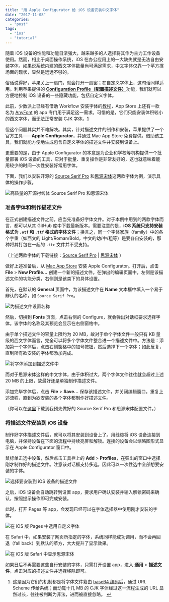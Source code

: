 ```yaml
---
title: "用 Apple Configurator 给 iOS 设备安装中文字体"
date: "2017-11-08"
categories: 
  - "post"
tags: 
  - "ios"
  - "tutorial"
---
```


随着 iOS 设备的性能和功能日渐强大，越来越多的人选择将其作为主力工作设备使用。然而，相比于桌面操作系统，iOS 在办公应用上的一大缺失就是无法自由安装字体。如果说系统内建的西文字体数量尚可满足需求，中文字体仅靠一个苹方撑场面的现状，显然是远远不够的。

俗话说得好，苹果关上一扇门，就会打开一扇窗；在自定义字体上，这句话同样适用。利用苹果提供的 [**Configuration Profile（配置描述文件）**](https://developer.apple.com/library/content/featuredarticles/iPhoneConfigurationProfileRef/Introduction/Introduction.html)功能，我们就可以方便地控制 iOS 设备的一些隐藏功能，包括自定义字体。

此前，少数派上已经有借助 Workflow 安装字体的[教程](https://sspai.com/post/36259)，App Store 上还有一款名为 [AnyFont](https://itunes.apple.com/us/app/anyfont/id821560738?mt=8) 的 app 专门用于满足这一需求。可惜的是，它们只能安装体积较小的西文字体，而无法正常安装 CJK 字体。[1](#fn1)

但这个问题其实并不难解决。其实，针对描述文件的制作和安装，苹果提供了一个官方工具——**Apple Configurator**，并通过 Mac App Store 免费提供。借助该工具，我们就能方便地生成包含自定义字体的描述文件并安装到设备上。

更重要的是，由于 Apple Configurator 的本意是为企业和学校等机构提供一个批量部署 iOS 设备的工具，它对于批量、重复操作是非常友好的，这也就意味着能用较少的时间一次性安装好常用字体。

下面，我们以安装开源的 [Source Serif Pro](https://github.com/adobe-fonts/source-serif-pro) 和[思源宋体](https://github.com/adobe-fonts/source-han-serif)这两款字体为例，演示具体的操作步骤。

![高质量的开源衬线体 Source Serif Pro 和思源宋体](https://ws1.sinaimg.cn/large/006tNc79ly1flalieubw5j31kw0q6qki.jpg)

### 准备字体和制作描述文件

在正式创建描述文件之前，应当先准备好字体文件。对于本例中用到的两款字体而言，都可以从其 GitHub 库中下载最新版本。需要注意的是，**iOS 系统只支持安装格式为 `.otf` 和 `.ttf` 格式的字体文件**；换言之，同一个字体家族（family）中的各个字重（如西文的 Light/Roman/Bold，中文的幼/中/粗等）是要各自安装的，那种将其打包在一起的 `.ttc` 文件并不受支持。

（上述两款字体的下载链接：[Source Serif Pro](https://github.com/adobe-fonts/source-serif-pro/archive/2.000R.zip) | [思源宋体](https://github.com/adobe-fonts/source-han-serif/raw/release/SubsetOTF/SourceHanSerifCN.zip) ）

做好上述准备后，从 [Mac App Store](https://itunes.apple.com/us/app/apple-configurator-2/id1037126344?l=en&mt=12) 安装 Apple Configurator。打开后，点击 **File** > **New Profile…** 创建一个新的描述文件。在弹出的编辑页面中，左侧是该描述文件的功能分类，右侧则是该类下的具体设置。

首先，在默认的 **General** 页面中，为该描述文件在 **Name** 文本框中填入一个易于辨认的名称，如 `Source Serif Pro`。

![为描述文件设置名称](https://ws2.sinaimg.cn/large/006tNc79ly1flal77t313j31kw1hewtn.jpg)

然后，切换到 **Fonts** 页面，点击右侧的 Configure，就会弹出对话框要求选择字体。该字体的名称及其预览会显示在右侧窗格中。

由于单个描述文件的容量上限约为 20 MB，故对于单个字体文件一般只有 KB 量级的西文字体而言，完全可以将多个字体文件整合进一个描述文件中。方法是：添加第一个字体后，点击右侧窗格中的加号按钮，然后选择下一个字体；如此反复，直到所有欲安装的字体都添加完成。

![将字体添加到描述文件中](https://ws2.sinaimg.cn/large/006tNc79ly1flal78nawkj31kw1heh3q.jpg)

而对于思源宋体这样的中文字体，由于体积过大，两个字体文件往往就会超过上述 20 MB 的上限，故最好还是单独制作描述文件。

添加完毕字体后，点击 **File** > **Save…** 保存该描述文件，并关闭编辑窗口。重复上述流程，直到为欲安装的各个字体都制作好描述文件。

（你可以在[这里](https://github.com/firexcy/ios-cuscom-fonts)下载到我预先做好的 Source Serif Pro 和思源宋体配置文件。）

### 将描述文件安装到 iOS 设备

制作好字体描述文件后，就可以将其安装到设备上了。用线缆将 iOS 设备连接到电脑，并保持设备在下面的流程中持续亮屏和解锁。连接的设备会以缩略图形式显示在 Apple Configurator 窗口中。

鼠标单击选中设备，然后点击工具栏上的 **Add** > **Profiles**，在弹出的窗口中选择刚才制作好的描述文件。注意该对话框支持多选，因此可以一次性选中全部想要安装的字体。

![选择要安装到 iOS 设备的描述文件](https://ws1.sinaimg.cn/large/006tNc79ly1flal78cd3qj31kw18qx6p.jpg)

之后，iOS 设备会自动跳转到设置 app，要求用户确认安装并输入解锁密码来确认，按照提示操作即可完成安装。

此时，打开 Pages 等 app，会发现已经可以在字体选择器中使用刚才安装的字体。

![在 iOS 版 Pages 中选用自定义字体](https://ws2.sinaimg.cn/large/006tNc79ly1flalplw360j31kw16ohdt.jpg)

在 Safari 中，如果安装了网页所指定的字体，系统同样能成功调用，而不会再回退（fall back）到默认的苹方，大大提升了显示效果。

![在 iOS 版 Safari 中显示思源宋体](https://ws1.sinaimg.cn/large/006tNc79ly1flalcad5ehj31kw16ob2a.jpg)

如果日后不再需要这些自行安装的字体，只需打开设置 app，进入 **通用** > **描述文件**，点击对应的描述文件并选择移除即可。

1. 这是因为它们的机制都是将字体文件籍由 [base64 编码](https://en.wikipedia.org/wiki/Base64)后，通过 URL Scheme 传给系统；而动辄十几 MB 的 CJK 字体经过这一流程生成的 URL 显然过长，往往被判断为非法，进而被直接忽略。 [↩](#ffn1)
